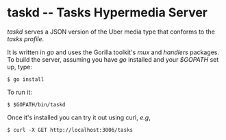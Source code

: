 # taskd -- Tasks Hypermedia Server

_taskd_ serves a JSON version of the Uber media type that conforms to the _tasks profile_.

It is written in *go* and uses the Gorilla toolkit's  _mux_ and _handlers_ packages. To
build the server, assuming you have *go* installed and your _$GOPATH_ set up, type:

```
$ go install
```

To run it: 

```
$ $GOPATH/bin/taskd
```

Once it's installed you can try it out using curl, _e.g_, 

```
$ curl -X GET http://localhost:3006/tasks
```
